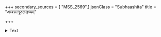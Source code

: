 +++
secondary_sources = [ "MSS_2569",]
jsonClass = "Subhaashita"
title = "अम्बरमनूरुलङ्घ्यम्"

+++

<details><summary>Text</summary>

अम्बरमनूरुलङ्घ्यं वसुंधरा सापि वामनैकपदा।  
अब्धिरपि पोतलङ्घ्यः सतां मनः केन तुल्यं स्यात्॥
</details>
